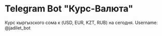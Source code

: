# Telegram Bot "Курс-Валюта"
Курс кыргызского сома к (USD, EUR, KZT, RUB) на сегодня.
Username: @jadilet_bot
